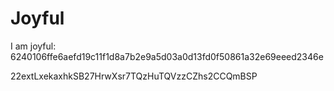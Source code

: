 # Joyful

I am joyful: 6240106ffe6aefd19c11f1d8a7b2e9a5d03a0d13fd0f50861a32e69eeed2346e


22extLxekaxhkSB27HrwXsr7TQzHuTQVzzCZhs2CCQmBSP